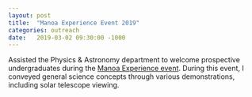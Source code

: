 ```yaml
---
layout: post
title:  "Manoa Experience Event 2019"
categories: outreach
date:   2019-03-02 09:30:00 -1000
---
```


Assisted the Physics & Astronomy department to welcome prospective undergraduates during the [Manoa Experience event](http://manoa.hawaii.edu/admissions/experience/). During this event, I conveyed general science concepts through various demonstrations, including solar telescope viewing.